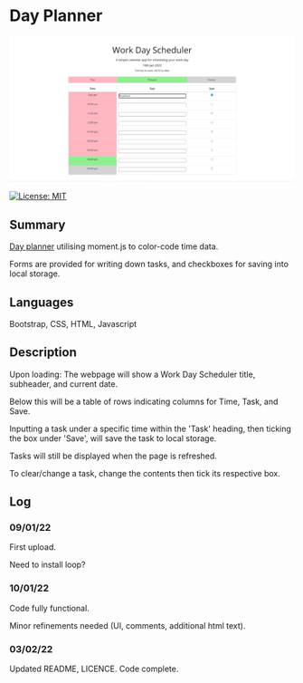 # Day Planner

![](Assets/pic.jpg)

[![License: MIT](https://img.shields.io/badge/License-MIT-yellow.svg)](https://opensource.org/licenses/MIT)

## Summary

[Day planner](https://github.com/Mabsky05/day_planner) utilising moment.js to color-code time data.

Forms are provided for writing down tasks, and checkboxes for saving into local storage.

## Languages

Bootstrap, CSS, HTML, Javascript

## Description

Upon loading: The webpage will show a Work Day Scheduler title, subheader, and current date. 

Below this will be a table of rows indicating columns for Time, Task, and Save.

Inputting a task under a specific time within the 'Task' heading, then ticking the box under 'Save', will save the task
to local storage. 

Tasks will still be displayed when the page is refreshed. 

To clear/change a task, change the contents then tick its respective box. 

## Log

### 09/01/22
First upload.

Need to install loop?

### 10/01/22
Code fully functional.

Minor refinements needed (UI, comments, additional html text).

### 03/02/22
Updated README, LICENCE.
Code complete.
